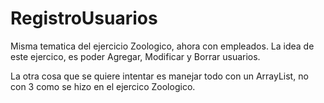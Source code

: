 # RegistroUsuarios

Misma tematica del ejercicio Zoologico, ahora con empleados. La idea de este ejercico, es poder Agregar, Modificar y Borrar usuarios.

La otra cosa que se quiere intentar es manejar todo con un ArrayList, no con 3 como se hizo en el ejercico Zoologico.
